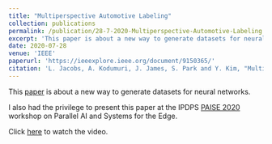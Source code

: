 ```yaml
---
title: "Multiperspective Automotive Labeling"
collection: publications
permalink: /publication/28-7-2020-Multiperspective-Automotive-Labeling
excerpt: 'This paper is about a new way to generate datasets for neural networks.'
date: 2020-07-28
venue: 'IEEE'
paperurl: 'https://ieeexplore.ieee.org/document/9150365/'
citation: 'L. Jacobs, A. Kodumuri, J. James, S. Park and Y. Kim, "Multiperspective Automotive Labeling," 2020 IEEE International Parallel and Distributed Processing Symposium Workshops (IPDPSW), New Orleans, LA, USA, 2020, pp. 927-936, doi: 10.1109/IPDPSW50202.2020.00155.'
---
```

This [paper](https://akod0883.github.io/files/Multi_perspective_Automotive_Labeling.pdf) is about a new way to generate datasets for neural networks.

I also had the privilege to present this paper at the IPDPS [PAISE 2020](https://www.mcs.anl.gov/research/projects/waggle/cfp/PAISE2020_COVID.html) workshop on Parallel AI and Systems for the Edge.

Click [here](https://www.youtube.com/watch?v=KJ1-lCf0u_g) to watch the video.
